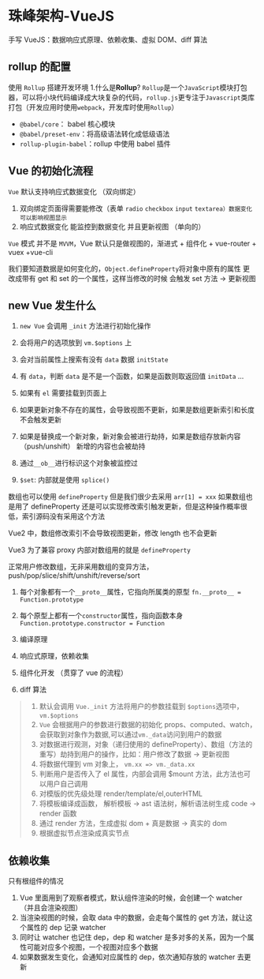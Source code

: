 # 珠峰架构-VueJS

手写 VueJS：数据响应式原理、依赖收集、虚拟 DOM、diff 算法

## rollup 的配置

使用 `Rollup` 搭建开发环境 1.什么是**Rollup**?
`Rollup`是一个`JavaScript`模块打包器，可以将小块代码编译成大块复杂的代码，`rollup.js`更专注于`Javascript`类库打包（开发应用时使用`webpack`，开发库时使用`Rollup`）

- `@babel/core`： babel 核心模块
- `@babel/preset-env`：将高级语法转化成低级语法
- `rollup-plugin-babel`：rollup 中使用 babel 插件

## Vue 的初始化流程

`Vue` 默认支持响应式数据变化 （双向绑定）

1. 双向绑定页面得需要能修改（表单 `radio` `checkbox` `input` `textarea）数据变化可以影响视图显示`
2. 响应式数据变化 能监控到数据变化 并且更新视图 （单向的）

`Vue` 模式 并不是 `MVVM`，Vue 默认只是做视图的，渐进式 + 组件化 + vue-router + vuex +vue-cli

我们要知道数据是如何变化的，`Object.defineProperty`将对象中原有的属性 更改成带有 get 和 set 的一个属性，这样当修改的时候 会触发 set 方法 -> 更新视图

## new Vue 发生什么

1. `new Vue` 会调用 `_init` 方法进行初始化操作
2. 会将用户的选项放到 `vm.$options` 上
3. 会对当前属性上搜索有没有 `data` 数据 `initState`
4. 有 `data`，判断 `data` 是不是一个函数，如果是函数则取返回值 `initData`
   ...
5. 如果有 `el` 需要挂载到页面上

6. 如果更新对象不存在的属性，会导致视图不更新，如果是数组更新索引和长度不会触发更新
7. 如果是替换成一个新对象，新对象会被进行劫持，如果是数组存放新内容 （push/unshift） 新增的内容也会被劫持
8. 通过`__ob__`进行标识这个对象被监控过
9. `$set`: 内部就是使用 `splice()`

数组也可以使用 `defineProperty` 但是我们很少去采用 `arr[1] = xxx`
如果数组也是用了 defineProperty 还是可以实现修改索引触发更新，但是这种操作概率很低，索引源码没有采用这个方法

Vue2 中，数组修改索引不会导致视图更新，修改 length 也不会更新

Vue3 为了兼容 proxy 内部对数组用的就是 `defineProperty`

正常用户修改数组，无非采用数组的变异方法，push/pop/slice/shift/unshift/reverse/sort

1. 每个对象都有一个`__proto__`属性，它指向所属类的原型 `fn.__proto__ = Function.prototype`
2. 每个原型上都有一个`constructor`属性，指向函数本身`Function.prototype.constructor = Function`

3. 编译原理
4. 响应式原理，依赖收集
5. 组件化开发 （贯穿了 vue 的流程）
6. diff 算法

> 1. 默认会调用 `Vue._init` 方法将用户的参数挂载到 `$options`选项中， `vm.$options`
> 2. `Vue` 会根据用户的参数进行数据的初始化 props、computed、watch，会获取到对象作为数据,可以通过`vm._data`访问到用户的数据
> 3. 对数据进行观测，对象（递归使用的 defineProperty）、数组（方法的重写）劫持到用户的操作，比如：用户修改了数据 -> 更新视图
> 4. 将数据代理到 vm 对象上， `vm.xx => vm._data.xx`
> 5. 判断用户是否传入了 el 属性，内部会调用 $mount 方法，此方法也可以用户自己调用
> 6. 对模版的优先级处理 render/template/el,outerHTML
> 7. 将模板编译成函数， 解析模板 -> ast 语法树，解析语法树生成 code -> render 函数
> 8. 通过 render 方法，生成虚拟 dom + 真是数据 -> 真实的 dom
> 9. 根据虚拟节点渲染成真实节点

## 依赖收集

只有根组件的情况

1. Vue 里面用到了观察者模式，默认组件渲染的时候，会创建一个 watcher （并且会渲染视图）
2. 当渲染视图的时候，会取 data 中的数据，会走每个属性的 get 方法，就让这个属性的 dep 记录 watcher
3. 同时让 watcher 也记住 dep，dep 和 watcher 是多对多的关系，因为一个属性可能对应多个视图，一个视图对应多个数据
4. 如果数据发生变化，会通知对应属性的 dep，依次通知存放的 watcher 去更新
